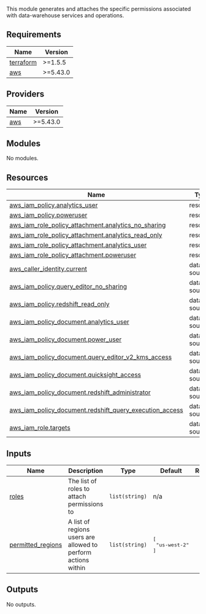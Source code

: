 This module generates and attaches the specific permissions associated with data-warehouse services and operations.

<!-- BEGIN_TF_DOCS -->
## Requirements

| Name | Version |
|------|---------|
| <a name="requirement_terraform"></a> [terraform](#requirement\_terraform) | >=1.5.5 |
| <a name="requirement_aws"></a> [aws](#requirement\_aws) | >=5.43.0 |

## Providers

| Name | Version |
|------|---------|
| <a name="provider_aws"></a> [aws](#provider\_aws) | >=5.43.0 |

## Modules

No modules.

## Resources

| Name | Type |
|------|------|
| [aws_iam_policy.analytics_user](https://registry.terraform.io/providers/hashicorp/aws/latest/docs/resources/iam_policy) | resource |
| [aws_iam_policy.poweruser](https://registry.terraform.io/providers/hashicorp/aws/latest/docs/resources/iam_policy) | resource |
| [aws_iam_role_policy_attachment.analytics_no_sharing](https://registry.terraform.io/providers/hashicorp/aws/latest/docs/resources/iam_role_policy_attachment) | resource |
| [aws_iam_role_policy_attachment.analytics_read_only](https://registry.terraform.io/providers/hashicorp/aws/latest/docs/resources/iam_role_policy_attachment) | resource |
| [aws_iam_role_policy_attachment.analytics_user](https://registry.terraform.io/providers/hashicorp/aws/latest/docs/resources/iam_role_policy_attachment) | resource |
| [aws_iam_role_policy_attachment.poweruser](https://registry.terraform.io/providers/hashicorp/aws/latest/docs/resources/iam_role_policy_attachment) | resource |
| [aws_caller_identity.current](https://registry.terraform.io/providers/hashicorp/aws/latest/docs/data-sources/caller_identity) | data source |
| [aws_iam_policy.query_editor_no_sharing](https://registry.terraform.io/providers/hashicorp/aws/latest/docs/data-sources/iam_policy) | data source |
| [aws_iam_policy.redshift_read_only](https://registry.terraform.io/providers/hashicorp/aws/latest/docs/data-sources/iam_policy) | data source |
| [aws_iam_policy_document.analytics_user](https://registry.terraform.io/providers/hashicorp/aws/latest/docs/data-sources/iam_policy_document) | data source |
| [aws_iam_policy_document.power_user](https://registry.terraform.io/providers/hashicorp/aws/latest/docs/data-sources/iam_policy_document) | data source |
| [aws_iam_policy_document.query_editor_v2_kms_access](https://registry.terraform.io/providers/hashicorp/aws/latest/docs/data-sources/iam_policy_document) | data source |
| [aws_iam_policy_document.quicksight_access](https://registry.terraform.io/providers/hashicorp/aws/latest/docs/data-sources/iam_policy_document) | data source |
| [aws_iam_policy_document.redshift_administrator](https://registry.terraform.io/providers/hashicorp/aws/latest/docs/data-sources/iam_policy_document) | data source |
| [aws_iam_policy_document.redshift_query_execution_access](https://registry.terraform.io/providers/hashicorp/aws/latest/docs/data-sources/iam_policy_document) | data source |
| [aws_iam_role.targets](https://registry.terraform.io/providers/hashicorp/aws/latest/docs/data-sources/iam_role) | data source |

## Inputs

| Name | Description | Type | Default | Required |
|------|-------------|------|---------|:--------:|
| <a name="input_roles"></a> [roles](#input\_roles) | The list of roles to attach permissions to | `list(string)` | n/a | yes |
| <a name="input_permitted_regions"></a> [permitted\_regions](#input\_permitted\_regions) | A list of regions users are allowed to perform actions within | `list(string)` | <pre>[<br>  "us-west-2"<br>]</pre> | no |

## Outputs

No outputs.
<!-- END_TF_DOCS -->
